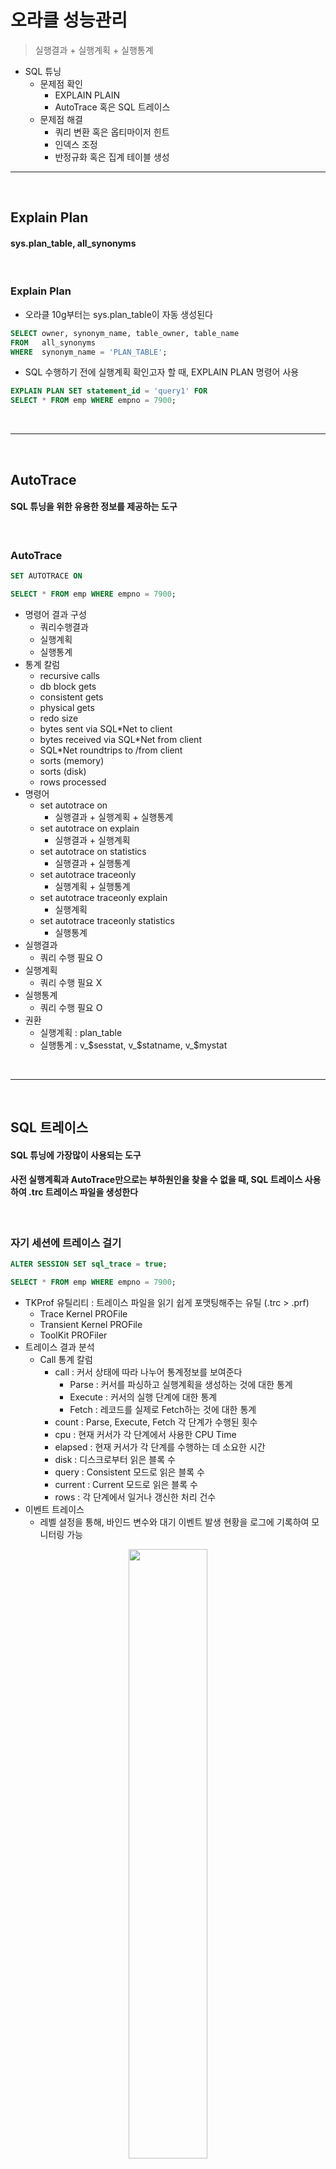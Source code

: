 # 오라클 성능관리
> 실행결과 + 실행계획 + 실행통계
* SQL 튜닝
  * 문제점 확인
    * EXPLAIN PLAIN
    * AutoTrace 혹은 SQL 트레이스
  * 문제점 해결
    * 쿼리 변환 혹은 옵티마이저 힌트 
    * 인덱스 조정
    * 반정규화 혹은 집계 테이블 생성

<hr>
<br>

## Explain Plan
#### sys.plan_table, all_synonyms

<br>

### Explain Plan
* 오라클 10g부터는 sys.plan_table이 자동 생성된다
```sql
SELECT owner, synonym_name, table_owner, table_name
FROM   all_synonyms
WHERE  synonym_name = 'PLAN_TABLE';
```

* SQL 수행하기 전에 실행계획 확인고자 할 때, EXPLAIN PLAN 명령어 사용
```sql
EXPLAIN PLAN SET statement_id = 'query1' FOR
SELECT * FROM emp WHERE empno = 7900;
```

<br>
<hr>
<br>

## AutoTrace
#### SQL 튜닝을 위한 유용한 정보를 제공하는 도구

<br>

### AutoTrace
```sql
SET AUTOTRACE ON

SELECT * FROM emp WHERE empno = 7900;
```
* 명령어 결과 구성
  * 쿼리수행결과
  * 실행계획
  * 실행통계
* 통계 칼럼
  * recursive calls
  * db block gets
  * consistent gets
  * physical gets
  * redo size
  * bytes sent via SQL*Net to client
  * bytes received via SQL*Net from client
  * SQL*Net roundtrips to /from client
  * sorts (memory)
  * sorts (disk)
  * rows processed
* 명령어
  * set autotrace on
    * 실행결과 + 실행계획 + 실행통계
  * set autotrace on explain
    * 실행결과 + 실행계획
  * set autotrace on statistics
    * 실행결과 + 실행통계
  * set autotrace traceonly
    * 실행계획 + 실행통계
  * set autotrace traceonly explain
    * 실행계획
  * set autotrace traceonly statistics
    * 실행통계
* 실행결과
  * 쿼리 수행 필요 O
* 실행계획
  * 쿼리 수행 필요 X
* 실행통계
  * 쿼리 수행 필요 O
* 권환
  * 실행계획 : plan_table 
  * 실행통계 : v_$sesstat, v_$statname, v_$mystat
  
<br>
<hr>
<br>

## SQL 트레이스
#### SQL 튜닝에 가장많이 사용되는 도구
#### 사전 실행계획과 AutoTrace만으로는 부하원인을 찾을 수 없을 때, SQL 트레이스 사용하여 .trc 트레이스 파일을 생성한다

<br>

### 자기 세션에 트레이스 걸기 
```sql
ALTER SESSION SET sql_trace = true;

SELECT * FROM emp WHERE empno = 7900;
```
* TKProf 유틸리티 : 트레이스 파일을 읽기 쉽게 포맷팅해주는 유틸 (.trc > .prf)
  * Trace Kernel PROFile
  * Transient Kernel PROFile
  * ToolKit PROFiler
* 트레이스 결과 분석
  * Call 통계 칼럼
    * call : 커서 상태에 따라 나누어 통계정보를 보여준다
      * Parse : 커서를 파싱하고 실행계획을 생성하는 것에 대한 통계
      * Execute : 커서의 실행 단계에 대한 통계
      * Fetch : 레코드를 실제로 Fetch하는 것에 대한 통계
    * count : Parse, Execute, Fetch 각 단계가 수행된 횟수
    * cpu : 현재 커서가 각 단계에서 사용한 CPU Time
    * elapsed : 현재 커서가 각 단계를 수행하는 데 소요한 시간
    * disk : 디스크로부터 읽은 블록 수
    * query : Consistent 모드로 읽은 블록 수
    * current : Current 모드로 읽은 블록 수
    * rows : 각 단계에서 일거나 갱신한 처리 건수
* 이벤트 트레이스
  * 레벨 설정을 통해, 바인드 변수와 대기 이벤트 발생 현황을 로그에 기록하여 모니터링 가능

<div align="center">
 <img width="50%" src="https://github.com/PoSungKim/development_study/assets/37537227/f0e2a096-9652-4334-b15a-fb17e06bbc47" >
</div>

* Elapsed time = CPU time + Wait time
  * Response time - Call 시점
  * Call 횟수
    * SELECT 문 = Parse Call + Execute Call + Fetch Call
    * DML 문 = Parse Call + Execute Call
  * Fetch Call 횟수 = 1 + 전송 레코드 건수 / ArraySize
    * 예) 1 (one-row fetch) + 1000건 / ArraySize (100) = 11
* Idle 이벤트
  * SQL*Net message from client 이벤트
    * 오라클 서버 프로세스가 사용자에게 결과를 전송하고 다음 Fetch Call이 올 때까지 대기한 시간을 더한 값
  * SQL*Net message to client 이벤트
    * 클라이언트에게 메시지를 보냈는데, 클라이언트가 너무 바쁘거나 네트워크 부하 때문에 메세지를 잘 받았다는 신호가 정해진 시간보다 늦게 도착하는 경우
* Elapsed
  * db file sequential read
    * Single Block Read 방식으로 디스크 블록을 읽을 때 발생하는 대기 이벤트
  * SQL*Net more data to client
    * 클라이언트에게 전송할 데이터가 남았는데 네트워크 부하 때문에 바로 전송하지 못할 때 발생하는 대기 이벤트
    * 클라이언트에게 하나의 SDU (Session Data Unit) 단위 패킷을 전송햇는데, 잘 받았다는 신호가 정해진 시간보다 늦게 도착하는 경우

<br>

### 다른 세션에 트레이스 걸기
* 성능에 문제가 발생한 튜닝 대상 SQL 목록을 이미 확보했다면, 자신의 세션에서 트레이스를 걸면된다
* 다만, 튜닝 대상 목록을 아직 모른다면, 타 세션에 트레이스를 걸어서 모니터링을 한다

<br>

### Service, Module, Action 단위로 트레이스 걸기
* 최근 개발된 N-Tier 구조의 애플리케이션은 WAS에서 DB와 미리 맺어놓은 Connection Pool에서 세션을 할당 받기 때문에 특정 프로그램 모듈이 어떤 세션에서 실행될지 알 수 없다
* 한 모듈 내에서 여러 SQL을 수행할 때, 각각 다른 세션을 통해 처리될 수도 있다

<br>
<hr>
<br>

## DBMS_XPLAN 패키지
#### 

<br>

### DBMS_XPLAN 패키지
* 예상 실행계획 출력
* 캐싱된 커서의 실제 실행계획 출력
* 캐싱된 커서의 Row Source별 수행 통계 출력

<br>
<hr>
<br>

## V$SYSSTAT
#### 오라클은 성능 측정 지표로서 활용 가능한 항목들을 선정하고, SQL이 수행되는 동안 지속적으로 그 항목들에 대한 누적 통계치를 저장한다
#### V$SYSSTAT - 인스턴스 기동 후 현재까지 누적된 수행 통계치를 시스템 레벨로 확인하고자 할 때 사용하는 뷰
#### V$SESSTAT - 개별 세션별로 확인할 때 사용하는 뷰
#### V$MYSTAT - 현재 접속해 있는 본인 세션에 대한 수행통계 

<br>

### V$SYSSTAT
* 시스템 수행 통계 수집 및 분석
* Ratio 기반 성능 분석
  * Buffer NoWait %
  * Redo NoWait %
  * Buffer Hit %
  * Latch Hit %
  * In-memory Sort %
  * Library Hit %
  * Soft Parse %
  * Execute to Parse %
  * Parse CPU to Parse Elapsed %
  * % Non-Parse CPU
  * Memory USage %
  * % SQL with executions > 1
  * % Memory for SQL w/ exec > 1

<br>
<hr>
<br>

## V$SYSTEM_EVENT
#### 

<br>

### V$SYSTEM_EVENT
* V$SYSTEM_EVENT
  * 인스턴스 기동 후 현재까지 누적된 이벤트 발생 현황을 시스템 레벨로 확인할 때 사용
* V$SESSION_EVENT
  * 개별 세션별로 누적치를 확인할 때 사용
* V$SESSION_WAIT
  * 세션 레벨에서 좀더 유용하게 사용할 수 있는 뷰 (현재 진행 중이거나 바로 직전에 발생한 이벤트 정보만 보여줌)

<br>
<hr>
<br>

## Response Time Analysis 방법론과 OWI
#### OWI - Response Time Analysis 방법론을 지원하려고 오라클이 제공하는 기능과 인터페이스를 통칭하는 말로서, Oracle Wait Interfacedml wnsakf
#### 대기 이벤트를 기반으로 세션 또는 시스템 전체에 발생하는 병목 현상과 그 원인을 찾아 문제를 해결하는 방법/과정을 대기 이벤트 기반 또는 Response Time Analysis 성능관리 방법론이라고 한다

<br>

### Response Time Analysis 방법론과 OWI

<br>
<hr>
<br>

## Statspack / AWR
#### 주기적으로 수집해 성능관리에 활용하는 원리를 적용하여 표준화된 방식으로 성능관리를 지원하려고 오라클이 제공하는 패키지
#### Statspack - SQL을 이용한 딕셔너리 조회 방식
#### AWR - DMA (Direct Memory Access)방식으로 SGA를 직접 액세스하기 때문에 좀 더 빠르게 정보 수집

<br>

### Statspack / AWR 기본 사용법

<br>

### Statspack / AWR 리포트 분석

<br>
<hr>
<br>

## ASH (Active Session History)
#### 

<br>

### ASH (Active Session History)
* 기존 모니터링 기능들은 시스템에 부하를 주거나, 수동으로 설정을 해야 해서 조치를 취하고자 할 때 이미 해당 세션이 끝나있는 고충들이 존재하여, 해당 고충을 해결하고자 나온 것이 ASH
* 오라클 내에서 세션 레벨 실시간 모니터링을 가능케 하는 기능을 제공함으로써, OWI의 활용성을 극대화해준다

<br>
<hr>
<br>

## v$sql
#### 

<br>

### v$sql
* v$sql
  * 라이브러리 캐시에 캐싱되어 있는 각 Child 커서에 대한 수행통계
* v$sqlarea
  * Parent 커서에 대한 수행통계

<br>
<hr>
<br>

## End-to-End 성능관리
#### 

<br>

### End-to-End 성능관리
* DB 내부적으로만 모니터링이 가능한 방법들이 존재
  * 다만, 앞으로는 n-tier 환경으로 구축되어 가기 때문에, 전체적인 시각에서 시스템을 모니터링해야 하는 방법 필요
* 이를 위해, End-To-End 방식의 애플리케이션 성능 관리 (APM, Application Performance Management) 툴이 도입 중
 
<br>
<hr>
<br>

## 데이터베이스 성능 고도화 정석 해법
#### 

<br>

### 데이터베이스 성능 고도화 정석 해법
* 데이터베이스 문제 해결 프로세스
  * 모니터링 자료수집 > 분석 진단 > 튜닝 > 평가
* 데이터베이스 성능 튜닝의 3대 핵심 요소
  * 라이브러리 캐시 최적화
  * 데이터베이스 Call 최소화
  * I/O 효율화 및 버퍼캐시 최적화
* 데이터 모델 및 DB 설계
  * 업무적 특성을 반영한 정규화된 데이터 모델을 바탕으로, DBMS의 물리적 특성과 성능을 고려한 설계 변경, 그리고 DBMS 요소에 대한 설계를 실시
    * 논리 데이터 모델 - 데이터의 업무적 특성만을 반영한 논리 설계 (엔티티, 속성, 릴레이션십 정의), 개념모델과 (상세)논리모델로 구분하기도 함.
    * 물리 데이터 모델 - DBMS의 물리적 특성과 성능을 고려한 설계 변경 (예 : 엔티티 통합/분할, 인조식별자 정의, 이력관리, 반정규화, 집계 테이블 설계 등), 테이블 정의, 칼럼 정의, PK/FK 정의 등
    * DB 설계 - 파티션 설계, 클러스터 및 IOT 구성, 기초 인덱스 설계, 뷰 설계, 시퀀스 설계 등
* 애플리케이션 튜닝
  * Lock 경합, 파싱 부하, 데이터베이스 Call 발생량을 최소화하고, 인덱스 설계 조정 및 SQL 변경을 통해 I/O 효율을 높이는 등의 튜닝 요소를 말한다
* 데이터베이스 튜닝
  * 초기화 파라미터 설정, SGA/PGA 메모리 구성, Redo 파일 구성, 테이블스페이스 및 데이터파일 구성 등에 관한 전략을 조정하는 것을 말한다
* 시스템 튜닝
  * OS 레벨에서의 CPU와 메모리 구성, I/O 서브시스템 구성 (파일시스템, 디스크 스트라이핑 등), 네트워크 설정 같은 하드웨어적인 튜닝을 말한다

<br>
<hr>
<br>

